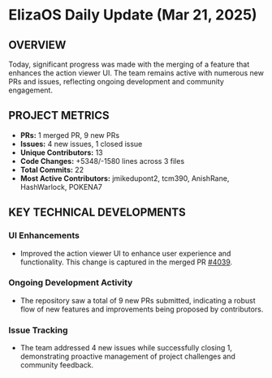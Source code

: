 # ElizaOS Daily Update (Mar 21, 2025)

## OVERVIEW 
Today, significant progress was made with the merging of a feature that enhances the action viewer UI. The team remains active with numerous new PRs and issues, reflecting ongoing development and community engagement.

## PROJECT METRICS
- **PRs:** 1 merged PR, 9 new PRs
- **Issues:** 4 new issues, 1 closed issue
- **Unique Contributors:** 13
- **Code Changes:** +5348/-1580 lines across 3 files
- **Total Commits:** 22
- **Most Active Contributors:** jmikedupont2, tcm390, AnishRane, HashWarlock, POKENA7

## KEY TECHNICAL DEVELOPMENTS

### UI Enhancements
- Improved the action viewer UI to enhance user experience and functionality. This change is captured in the merged PR [#4039](https://github.com/elizaos/eliza/pull/4039).

### Ongoing Development Activity
- The repository saw a total of 9 new PRs submitted, indicating a robust flow of new features and improvements being proposed by contributors.

### Issue Tracking
- The team addressed 4 new issues while successfully closing 1, demonstrating proactive management of project challenges and community feedback.